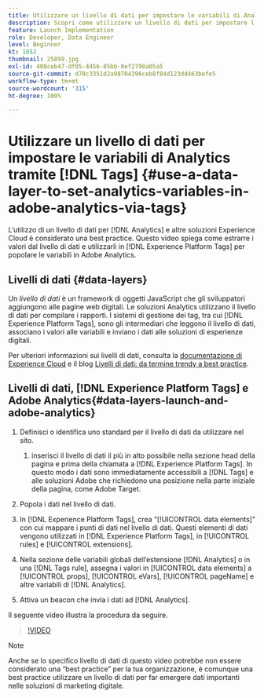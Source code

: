 ```yaml
---
title: Utilizzare un livello di dati per impostare le variabili di Analytics tramite tag
description: Scopri come utilizzare un livello di dati per impostare l’origine dei dati di Analytics e altre soluzioni Experience Cloud.
feature: Launch Implementation
role: Developer, Data Engineer
level: Beginner
kt: 1852
thumbnail: 25899.jpg
exl-id: 408ceb47-df05-4456-85bb-0ef2798a05a5
source-git-commit: d78c3351d2a98704396ceb8f84d123dd463befe5
workflow-type: tm+mt
source-wordcount: '315'
ht-degree: 100%

---
```


# Utilizzare un livello di dati per impostare le variabili di Analytics tramite [!DNL Tags] {#use-a-data-layer-to-set-analytics-variables-in-adobe-analytics-via-tags}

L’utilizzo di un livello di dati per [!DNL Analytics] e altre soluzioni Experience Cloud è considerato una best practice. Questo video spiega come estrarre i valori dal livello di dati e utilizzarli in [!DNL Experience Platform Tags] per popolare le variabili in Adobe Analytics.

## Livelli di dati {#data-layers}

Un _livello di dati_ è un framework di oggetti JavaScript che gli sviluppatori aggiungono alle pagine web digitali. Le soluzioni Analytics utilizzano il livello di dati per compilare i rapporti. I sistemi di gestione dei tag, tra cui [!DNL Experience Platform Tags], sono gli intermediari che leggono il livello di dati, associano i valori alle variabili e inviano i dati alle soluzioni di esperienze digitali.

Per ulteriori informazioni sui livelli di dati, consulta la [documentazione di Experience Cloud](https://experienceleague.adobe.com/docs/analytics/implementation/prepare/data-layer.html?lang=it) e il blog [Livelli di dati: da termine trendy a best practice](https://blog.adobe.com/en/2014/03/13/data-layers-buzzword-best-practice).

## Livelli di dati, [!DNL Experience Platform Tags] e Adobe Analytics{#data-layers-launch-and-adobe-analytics}

1. Definisci o identifica uno standard per il livello di dati da utilizzare nel sito.

   1. inserisci il livello di dati il più in alto possibile nella sezione head della pagina e prima della chiamata a [!DNL Experience Platform Tags]. In questo modo i dati sono immediatamente accessibili a [!DNL Tags] e alle soluzioni Adobe che richiedono una posizione nella parte iniziale della pagina, come Adobe Target.

1. Popola i dati nel livello di dati.
1. In [!DNL Experience Platform Tags], crea “[!UICONTROL data elements]” con cui mappare i punti di dati nel livello di dati. Questi elementi di dati vengono utilizzati in [!DNL Experience Platform Tags], in [!UICONTROL rules] e [!UICONTROL extensions].
1. Nella sezione delle variabili globali dell’estensione [!DNL Analytics] o in una [!DNL Tags rule], assegna i valori in [!UICONTROL data elements] a [!UICONTROL props], [!UICONTROL eVars], [!UICONTROL pageName] e altre variabili di [!DNL Analytics].
1. Attiva un beacon che invia i dati ad [!DNL Analytics].

Il seguente video illustra la procedura da seguire.

>[!VIDEO](https://video.tv.adobe.com/v/25899/?quality=12)

>[!NOTE]
>
>Anche se lo specifico livello di dati di questo video potrebbe non essere considerato una “best practice” per la tua organizzazione, è comunque una best practice utilizzare un livello di dati per far emergere dati importanti nelle soluzioni di marketing digitale.